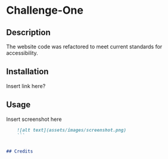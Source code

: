 # Challenge-One

## Description

The website code was refactored to meet current standards for accessibility. 

## Installation
Insert link here?

## Usage
Insert screenshot here
```md
    ![alt text](assets/images/screenshot.png)
    ```


## Credits
